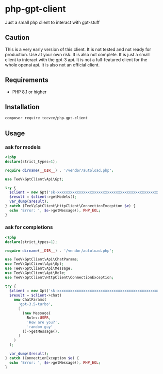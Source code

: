 # php-gpt-client

Just a small php client to interact with gpt-stuff

## Caution

This is a very early version of this client. It is not tested and not ready for production. Use at your own risk.
It is also not complete. It is just a small client to interact with the gpt-3 api.
It is not a full-featured client for the whole openai api.
It is also not an official client.

## Requirements

- PHP 8.1 or higher

## Installation

```bash
composer require teevee/php-gpt-client
```

## Usage

### ask for models

```php
<?php
declare(strict_types=1);

require dirname(__DIR__) . '/vendor/autoload.php';

use TeeV\GptClient\Api\Gpt;

try {
  $client = new Gpt('sk-xxxxxxxxxxxxxxxxxxxxxxxxxxxxxxxxxxxxxxxxxxxxxxxx');
  $result = $client->getModels();
  var_dump($result);
} catch (TeeV\GptClient\HttpClient\ConnectionException $e) {
  echo 'Error: ', $e->getMessage(), PHP_EOL;
}
```

### ask for completions

```php
<?php
declare(strict_types=1);

require dirname(__DIR__) . '/vendor/autoload.php';

use TeeV\GptClient\Api\ChatParams;
use TeeV\GptClient\Api\Gpt;
use TeeV\GptClient\Api\Message;
use TeeV\GptClient\Api\Role;
use TeeV\GptClient\HttpClient\ConnectionException;

try {
  $client = new Gpt('sk-xxxxxxxxxxxxxxxxxxxxxxxxxxxxxxxxxxxxxxxxxxxxxxxx');
  $result = $client->chat(
    new ChatParams(
      'gpt-3.5-turbo',
      [
        (new Message(
          Role::USER,
          'How are you?',
          'random guy'
        ))->getMessage(),
      ]
    )
  );

  var_dump($result);
} catch (ConnectionException $e) {
  echo 'Error: ', $e->getMessage(), PHP_EOL;
}